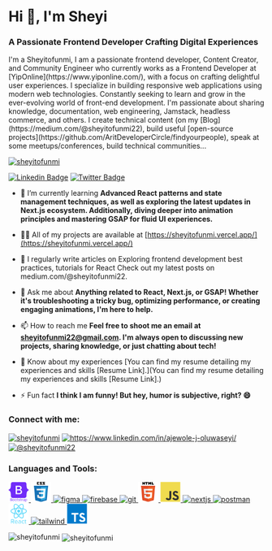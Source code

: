 
<h1 align="start">Hi 👋, I'm Sheyi</h1>
<h3 align="start">A Passionate Frontend Developer Crafting Digital Experiences</h3>
<p>I'm a Sheyitofunmi, I am a passionate frontend developer, Content Creator, and Community Engineer who currently works as a Frontend Developer at [YipOnline](https://www.yiponline.com/), with a focus on crafting delightful user experiences. I specialize in building responsive web applications using modern web technologies. Constantly seeking to learn and grow in the ever-evolving world of front-end development.  I'm passionate about sharing knowledge, documentation, web engineering, Jamstack, headless commerce, and others. I create technical content (on my [Blog](https://medium.com/@sheyitofunmi22), build useful [open-source projects](https://github.com/AritDeveloperCircle/findyourpeople), speak at some meetups/conferences, build technical communities...</p>

<p align="left"> <a href="https://twitter.com/sheyitofunmi" target="blank"><img src="https://img.shields.io/twitter/follow/sheyitofunmi?logo=twitter&style=for-the-badge" alt="sheyitofunmi" /></a>     
</p>

[![Linkedin Badge](https://img.shields.io/badge/-sheyitofunmi-blue?style=for-the-badge&logo=Linkedin&logoColor=white&link=https://www.linkedin.com/in/ajewole-j-oluwaseyi-71b726235/)](https://www.linkedin.com/in/ajewole-j-oluwaseyi-71b726235/) [![Twitter Badge](https://img.shields.io/badge/-@sheyitofunmi-1ca0f1?style=for-the-badge&logo=twitter&logoColor=white&link=https://twitter.com/sheyitofunmi)](https://twitter.com/sheyitofunmi)


- 🌱 I’m currently learning **Advanced React patterns and state management techniques, as well as exploring the latest updates in Next.js ecosystem. Additionally, diving deeper into animation principles and mastering GSAP for fluid UI experiences.**
  

- 👨‍💻 All of my projects are available at [https://sheyitofunmi.vercel.app/](https://sheyitofunmi.vercel.app/)
  

- 📝 I regularly write articles on Exploring frontend development best practices, tutorials for React Check out my latest posts on medium.com/@sheyitofunmi22.
  

- 💬 Ask me about **Anything related to React, Next.js, or GSAP! Whether it's troubleshooting a tricky bug, optimizing performance, or creating engaging animations, I'm here to help.**

- 📫 How to reach me **Feel free to shoot me an email at sheyitofunmi22@gmail.com. I'm always open to discussing new projects, sharing knowledge, or just chatting about tech!**

- 📄 Know about my experiences [You can find my resume detailing my experiences and skills [Resume Link].](You can find my resume detailing my experiences and skills [Resume Link].)

- ⚡ Fun fact **I think I am funny! But hey, humor is subjective, right? 😄**



<h3 align="left">Connect with me:</h3>
<p align="left">
<a href="https://twitter.com/sheyitofunmi" target="blank"><img align="center" src="https://raw.githubusercontent.com/rahuldkjain/github-profile-readme-generator/master/src/images/icons/Social/twitter.svg" alt="sheyitofunmi" height="30" width="40" /></a>
<a href="https://linkedin.com/in/https://www.linkedin.com/in/ajewole-j-oluwaseyi/" target="blank"><img align="center" src="https://raw.githubusercontent.com/rahuldkjain/github-profile-readme-generator/master/src/images/icons/Social/linked-in-alt.svg" alt="https://www.linkedin.com/in/ajewole-j-oluwaseyi/" height="30" width="40" /></a>
<a href="https://medium.com/@sheyitofunmi22" target="blank"><img align="center" src="https://raw.githubusercontent.com/rahuldkjain/github-profile-readme-generator/master/src/images/icons/Social/medium.svg" alt="@sheyitofunmi22" height="30" width="40" /></a>
</p>

<h3 align="left">Languages and Tools:</h3>
<p align="left"> <a href="https://getbootstrap.com" target="_blank" rel="noreferrer"> <img src="https://raw.githubusercontent.com/devicons/devicon/master/icons/bootstrap/bootstrap-plain-wordmark.svg" alt="bootstrap" width="40" height="40"/> </a> <a href="https://www.w3schools.com/css/" target="_blank" rel="noreferrer"> <img src="https://raw.githubusercontent.com/devicons/devicon/master/icons/css3/css3-original-wordmark.svg" alt="css3" width="40" height="40"/> </a> <a href="https://www.figma.com/" target="_blank" rel="noreferrer"> <img src="https://www.vectorlogo.zone/logos/figma/figma-icon.svg" alt="figma" width="40" height="40"/> </a> <a href="https://firebase.google.com/" target="_blank" rel="noreferrer"> <img src="https://www.vectorlogo.zone/logos/firebase/firebase-icon.svg" alt="firebase" width="40" height="40"/> </a> <a href="https://git-scm.com/" target="_blank" rel="noreferrer"> <img src="https://www.vectorlogo.zone/logos/git-scm/git-scm-icon.svg" alt="git" width="40" height="40"/> </a> <a href="https://www.w3.org/html/" target="_blank" rel="noreferrer"> <img src="https://raw.githubusercontent.com/devicons/devicon/master/icons/html5/html5-original-wordmark.svg" alt="html5" width="40" height="40"/> </a> <a href="https://developer.mozilla.org/en-US/docs/Web/JavaScript" target="_blank" rel="noreferrer"> <img src="https://raw.githubusercontent.com/devicons/devicon/master/icons/javascript/javascript-original.svg" alt="javascript" width="40" height="40"/> </a> <a href="https://nextjs.org/" target="_blank" rel="noreferrer"> <img src="https://cdn.worldvectorlogo.com/logos/nextjs-2.svg" alt="nextjs" width="40" height="40"/> </a> <a href="https://postman.com" target="_blank" rel="noreferrer"> <img src="https://www.vectorlogo.zone/logos/getpostman/getpostman-icon.svg" alt="postman" width="40" height="40"/> </a> <a href="https://reactjs.org/" target="_blank" rel="noreferrer"> <img src="https://raw.githubusercontent.com/devicons/devicon/master/icons/react/react-original-wordmark.svg" alt="react" width="40" height="40"/> </a> <a href="https://tailwindcss.com/" target="_blank" rel="noreferrer"> <img src="https://www.vectorlogo.zone/logos/tailwindcss/tailwindcss-icon.svg" alt="tailwind" width="40" height="40"/> </a> <a href="https://www.typescriptlang.org/" target="_blank" rel="noreferrer"> <img src="https://raw.githubusercontent.com/devicons/devicon/master/icons/typescript/typescript-original.svg" alt="typescript" width="40" height="40"/> </a> </p>

<p><img align="left" src="https://github-readme-stats.vercel.app/api/top-langs?username=sheyitofunmi&show_icons=true&locale=en&layout=compact" alt="sheyitofunmi" /></p>

<p>&nbsp;<img align="center" src="https://github-readme-stats.vercel.app/api?username=sheyitofunmi&show_icons=true&locale=en" alt="sheyitofunmi" /></p>













